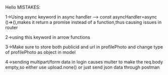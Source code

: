 Hello
MISTAKES:

1->Using async keyword in async handler --> const asyncHandler=async ()=>(),makes it return a promise instead of a function,thus causing issues in router

2->using this keyword in arrow functions

3->Make sure to store both publicid and url in profilePhoto and change type of profilePhoto as object in model

4->sending multipart/form data in login causes multer to make the req.body empty,so either use upload.none() or just send json data through postman
